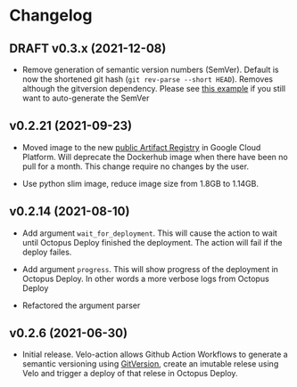 # Changelog

## DRAFT v0.3.x (2021-12-08)

- Remove generation of semantic version numbers (SemVer). Default is now the shortened git
  hash (`git rev-parse --short HEAD`). Removes although the gitversion dependency. Please see
  [this example](https://github.com/kolonialno/velo/blob/c3d5ddff650fd97357b72ef178d93e5519eb5efa/.github/workflows/ci.yml#L71-L114)
  if you still want to auto-generate the SemVer 


## v0.2.21 (2021-09-23)

- Moved image to the new [public Artifact Registry](https://console.cloud.google.com/artifacts/docker/nube-artifacts-prod/europe/nube-container-images-public?project=nube-artifacts-prod) in Google Cloud Platform. Will deprecate the Dockerhub image when there have been no pull for a month. This change require no changes by the user.

- Use python slim image, reduce image size from 1.8GB to 1.14GB.

## v0.2.14 (2021-08-10)

- Add argument `wait_for_deployment`. This will cause the action to wait until Octopus Deploy finished the deployment. The action will fail if the deploy failes.

- Add argument `progress`. This will show progress of the deployment in Octopus Deploy. In other words a more verbose logs from Octopus Deploy

- Refactored the argument parser

## v0.2.6 (2021-06-30)

- Initial release. Velo-action allows Github Action Workflows to generate a semantic versioning using [GitVersion](https://gitversion.net/), create an imutable relese using Velo and trigger a deploy of that relese in Octopus Deploy.
